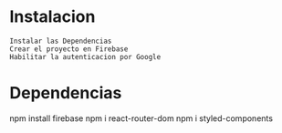 # Instalacion

    Instalar las Dependencias
    Crear el proyecto en Firebase
    Habilitar la autenticacion por Google

# Dependencias

npm install firebase
npm i react-router-dom
npm i styled-components
